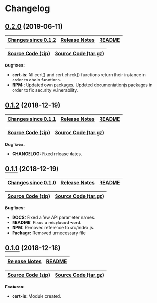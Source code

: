 # Changelog

## <a name="0.2.0"></a> [0.2.0](https://github.com/jpcx/cert-is/tree/0.2.0) (2019-06-11)

| __[Changes since 0.1.2](https://github.com/jpcx/cert-is/compare/0.1.2...0.2.0)__ | [Release Notes](https://github.com/jpcx/cert-is/releases/tag/0.2.0) | [README](https://github.com/jpcx/cert-is/tree/0.2.0/README.md) |
| --- | --- | --- |

| [Source Code (zip)](https://github.com/jpcx/cert-is/archive/0.2.0.zip) | [Source Code (tar.gz)](https://github.com/jpcx/cert-is/archive/0.2.0.tar.gz) |
| --- | --- |

__Bugfixes:__

+ __cert-is__: All cert() and cert.check() functions return their instance in order to chain functions.
+ __NPM:__:    Updated own packages. Updated documentationjs packages in order to fix security vulnerability.

## <a name="0.1.2"></a> [0.1.2](https://github.com/jpcx/cert-is/tree/0.1.2) (2018-12-19)

| __[Changes since 0.1.1](https://github.com/jpcx/cert-is/compare/0.1.1...0.1.2)__ | [Release Notes](https://github.com/jpcx/cert-is/releases/tag/0.1.2) | [README](https://github.com/jpcx/cert-is/tree/0.1.2/README.md) |
| --- | --- | --- |

| [Source Code (zip)](https://github.com/jpcx/cert-is/archive/0.1.2.zip) | [Source Code (tar.gz)](https://github.com/jpcx/cert-is/archive/0.1.2.tar.gz) |
| --- | --- |

__Bugfixes:__

+ __CHANGELOG:__ Fixed release dates.

## <a name="0.1.1"></a> [0.1.1](https://github.com/jpcx/cert-is/tree/0.1.1) (2018-12-19)

| __[Changes since 0.1.0](https://github.com/jpcx/cert-is/compare/0.1.0...0.1.1)__ | [Release Notes](https://github.com/jpcx/cert-is/releases/tag/0.1.1) | [README](https://github.com/jpcx/cert-is/tree/0.1.1/README.md) |
| --- | --- | --- |

| [Source Code (zip)](https://github.com/jpcx/cert-is/archive/0.1.1.zip) | [Source Code (tar.gz)](https://github.com/jpcx/cert-is/archive/0.1.1.tar.gz) |
| --- | --- |

__Bugfixes:__

+ __DOCS:__    Fixed a few API parameter names.
+ __README:__  Fixed a misplaced word.
+ __NPM:__     Removed reference to src/index.js.
+ __Package:__ Removed unnecessary file.

## <a name="0.1.0"></a> [0.1.0](https://github.com/jpcx/cert-is/tree/0.1.0) (2018-12-18)

| [Release Notes](https://github.com/jpcx/cert-is/releases/tag/0.1.0) | [README](https://github.com/jpcx/cert-is/blob/0.1.0/README.md) |
| --- | --- |

| [Source Code (zip)](https://github.com/jpcx/cert-is/archive/0.1.0.zip) | [Source Code (tar.gz)](https://github.com/jpcx/cert-is/archive/0.1.0.tar.gz) |
| --- | --- |

__Features:__

+ __cert-is:__ Module created.
